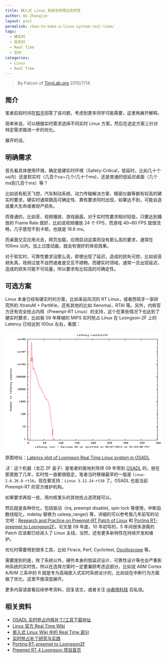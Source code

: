 ```yaml
---
title: 嵌入式 Linux 系统怎样保证实时性
author: Wu Zhangjin
layout: post
permalink: /how-to-make-a-linux-system-real-time/
tags:
  - 硬实时
  - 软实时
  - Real Time
  - 实时
categories:
  - Linux
  - Real Time
---
```


> By Falcon of [TinyLab.org][2]
> 2015/7/14


## 简介

笔者前段时间在[知乎][3]回答了该问题，考虑到更多同学可能需要，这里再展开解释。

简单来说，可以根据实时需求选择不同实时 Linux 方案，然后在选定方案上针对特定需求做进一步的优化。

展开的话，

## 明确需求

首先看具体使用环境，确定是硬实时环境（Safety-Critical，低延时，比如几十个us内）还是软实时（几百个us~几个/几十个ms)，还是普通的低延迟桌面（几个ms到几百个ms）等？

比如说有航天飞控，汽车制动系统、动力传输解决方案、精密仪器等都有较高的硬实时要求，硬实时通常跟高可确定性、靠性要求同时出现，如果达不到，可能会造成重大生命或者财产损失。

而普通的，比如音、视频播放、游戏画面，对于实时性要求相对较低，只要达到播放的 Frame Rate 就好，比如说视频播放 24 个 FPS，而游戏 40~60 FPS 就很流畅，几乎感觉不到卡顿，也就是 16.6 ms。

而桌面交互应用点击，网页加载，应用启动这类则没有那么高的要求，通常在 100ms 以内，加上过度动画，就会有很好的体验效果。

对于软实时，可靠性要求没那么高，即使出现了延迟，造成的损失可控，比如说音频失真，视频过度不自然或者是交互不顺畅。而硬实时领域，通常一旦出现延迟，造成的损失可能不可估量，所以要求有比较高的可确定性。

## 可选方案

Linux 本身已经有硬实时的方案，比如来自风河的 RT Linux，或者西班牙一家研究所的 XtratuM + PartiKle，还有其他的比如 Xenomai，RTAI 等。另外，内核官方还有完全抢占内核（Preempt-RT Linux）的支持，这个在某些情况下也达到了硬实时要求，比如我 09 年移植的 MIPS 实时抢占 Linux 在 Loongson-2F 上的 Latency 已经达到 100us 左右，看图：

![Loongson 2F Real Time Latency][4]

原图地址：[Latency plot of Loongson Real Time Linux system in OSADL][5]

*注*：这个机器（龙芯 2F 盒子）是笔者的奥地利导师 09 年带到 [OSADL][6] 的，放在那里跑了几年，实时性一直都很稳定，笔者当时移植最早的一版是 `linux-2.6.26.8-rt16`，现在都支持：`Linux 3.12.24-rt38` 了。OSADL 也是当前 Preempt-RT 的官方维护机构。

如果要求再低一些，用内核里头的其他抢占选项就可以。

然后就是各种优化，包括驱动（irq, preempt disable), spin lock 等使用，中断函数线程化，mdelay 替换为 usleep_range() 等，详细的可以参考我几年前写的论文吧：[Research and Practice on Preempt-RT Patch of Linux][7] 和 [Porting RT-preempt to Loongson2F][8]。论文是 09 年底，10 年初写的，5 年间很多游离的 Patch 应该都已经进入了 Linux 主线，当然，还有更多新特性在持续开发和维护。

优化时需要用到很多工具，比如 Ftrace, Perf, Cyclictest, [Oscilloscope][9] 等。

需要提到的是，除了系统以外，硬件本身的低延迟设计、可靠性设计等也会严重影响系统的实时性，所以在选择方案时一定要兼顾考虑这部分，比如说 ARM Cortex A/R/M 三系中的 R 就是专为高端嵌入式实时系统设计的，比如说在中断行为方面做了优化。这里不做深度展开。

更多内容请查看后续参考资料，回复该文，或者关注 [@泰晓科技][10] 后私信。

## 相关资料

  * [OSADL 实时抢占内核补丁/工具下载地址][11]
  * [Linux 官方 Real Time Wiki][12]
  * [嵌入式 Linux Wiki 中的 Real Time 部分][13]
  * [实时抢占补丁研究与实践][7]
  * [Porting RT-preempt to Loongson2F][8]
  * [Preempt RT 4 Loongson 项目首页][14]





 [2]: http://tinylab.org
 [3]: http://www.zhihu.com/question/20610026
 [4]: /wp-content/uploads/2015/07/loongson-2f-preempt-rt-latency.gif
 [5]: https://www.osadl.org/Latency-plot-of-system-in-rack-2-slot.qa-latencyplot-r2s4.0.html?latencies=&showno=&slider=159
 [6]: https://www.osadl.org
 [7]: http://www.docin.com/p-170582115.html
 [8]: http://lwn.net/images/conf/rtlws11/papers/proc/p14.pdf
 [9]: /tinydraw/
 [10]: http://weibo.com/tinylaborg
 [11]: https://www.osadl.org/Downloads.downloads.0.html
 [12]: https://rt.wiki.kernel.org/index.php/Main_Page
 [13]: http://www.elinux.org/Real_Time
 [14]: /preempt-rt-4-loongson
